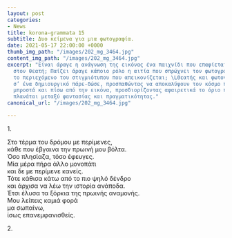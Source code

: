 ```yaml
---
layout: post
categories:
- News
title: korona-grammata 15
subtitle: Δυο κείμενα για μια φωτογραφία.
date: 2021-05-17 22:00:00 +0000
thumb_img_path: "/images/202_mg_3464.jpg"
content_img_path: "/images/202_mg_3464.jpg"
excerpt: "Είναι άραγε η ανάγνωση της εικόνας ένα παιχνίδι που επαφίεται αποκλειστικά
  στον θεατή; Παίζει άραγε κάποιο ρόλο η αιτία που σπρώχνει τον φωτογράφο να επιλέξει
  το περιεχόμενο του στιγμιότυπου που απεικονίζεται; \LΘεατής και φωτογράφος συνευρίσκονται
  σ’ ένα δημιουργικό πάρε-δώσε, προσπαθώντας να αποκαλύψουν τον κόσμο που υπάρχει
  μπροστά και πίσω από την εικόνα, προσδιορίζοντας αφαιρετικά το όριο που μπορεί να
  πλανάται μεταξύ φαντασίας και πραγματικότητας."
canonical_url: "/images/202_mg_3464.jpg"

---
```


1\.

Στο τέρμα του δρόμου με περίμενες,  
κάθε που έβγαινα την πρωινή μου βόλτα.  
Όσο πλησίαζα, τόσο έφευγες.  
Μία μέρα πήρα άλλο μονοπάτι  
και δε με περίμενε κανείς.  
Τότε κάθισα κάτω από το πιο ψηλό δένδρο  
και άρχισα να λέω την ιστορία ανάποδα.  
Έτσι έλυσα τα ξόρκια της πρωινής αναμονής.  
Μου λείπεις καμιά φορά  
μα σωπαίνω,  
ίσως επανεμφανισθείς.

2\.